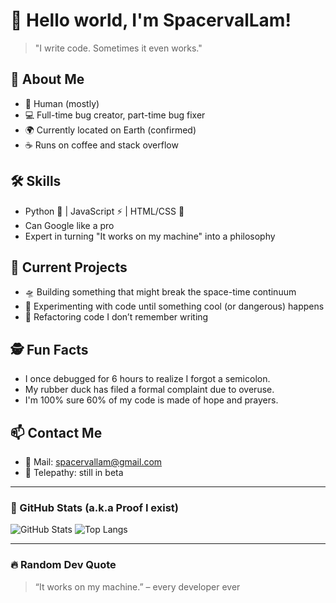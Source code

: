 # 🤖 Hello world, I'm **SpacervalLam**!

> "I write code. Sometimes it even works."

## 🧠 About Me

- 🧍 Human (mostly)
- 💻 Full-time bug creator, part-time bug fixer
- 🌍 Currently located on Earth (confirmed)
- ☕ Runs on coffee and stack overflow

## 🛠️ Skills

- Python 🐍 | JavaScript ⚡ | HTML/CSS 🎨
- Can Google like a pro
- Expert in turning "It works on my machine" into a philosophy

## 🚧 Current Projects

- 🛸 Building something that might break the space-time continuum
- 🧪 Experimenting with code until something cool (or dangerous) happens
- 🔧 Refactoring code I don’t remember writing

## 🕵️ Fun Facts

- I once debugged for 6 hours to realize I forgot a semicolon.
- My rubber duck has filed a formal complaint due to overuse.
- I'm 100% sure 60% of my code is made of hope and prayers.

## 📫 Contact Me

- 📮 Mail: spacervallam@gmail.com 
- 🖖 Telepathy: still in beta  

---

### 🧮 GitHub Stats (a.k.a Proof I exist)

![GitHub Stats](https://github-readme-stats.vercel.app/api?username=YourGitHubUsername&show_icons=true&theme=tokyonight)
![Top Langs](https://github-readme-stats.vercel.app/api/top-langs/?username=YourGitHubUsername&layout=compact&theme=tokyonight)

---

### 🔥 Random Dev Quote

> “It works on my machine.” – every developer ever
